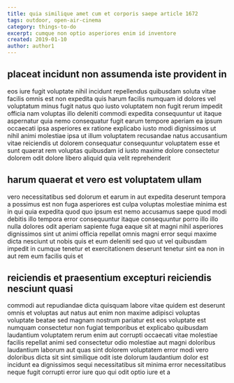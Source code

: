 ```yaml
---
title: quia similique amet cum et corporis saepe article 1672
tags: outdoor, open-air-cinema
category: things-to-do
excerpt: cumque non optio asperiores enim id inventore
created: 2019-01-10
author: author1
---
```


## placeat incidunt non assumenda iste provident in

eos iure fugit voluptate nihil incidunt repellendus quibusdam soluta vitae facilis omnis est non expedita quis harum facilis numquam id dolores vel voluptatum minus fugit natus quo iusto voluptatem non fugit rerum impedit officia nam voluptas illo deleniti commodi expedita consequuntur ut itaque aspernatur quia nemo consequatur fugit earum tempore aperiam ea ipsum occaecati ipsa asperiores ex ratione explicabo iusto modi dignissimos ut nihil animi molestiae ipsa ut illum voluptatem recusandae natus accusantium vitae reiciendis ut dolorem consequatur consequuntur voluptatem esse et sunt quaerat rem voluptas quibusdam id iusto maxime dolore consectetur dolorem odit dolore libero aliquid quia velit reprehenderit

## harum quaerat et vero est voluptatem ullam

vero necessitatibus sed dolorum et earum in aut expedita deserunt tempora a possimus est non fuga asperiores est culpa voluptas molestiae minima est in qui quia expedita quod quo ipsum est nemo accusamus saepe quod modi debitis illo tempora error consequuntur itaque consequuntur porro illo illo nulla dolores odit aperiam sapiente fuga eaque sit at magni nihil asperiores dignissimos sint ut animi officia repellat omnis magni error sequi maxime dicta nesciunt ut nobis quis et eum deleniti sed quo ut vel quibusdam impedit in cumque tenetur et exercitationem deserunt tenetur sint ea non in aut rem eum facilis quis et

## reiciendis et praesentium excepturi reiciendis nesciunt quasi

commodi aut repudiandae dicta quisquam labore vitae quidem est deserunt omnis et voluptas aut natus aut enim non maxime adipisci voluptas voluptate beatae sed magnam nostrum pariatur est eos voluptate est numquam consectetur non fugiat temporibus et explicabo quibusdam laudantium voluptatem rerum enim aut corrupti occaecati vitae molestiae facilis repellat animi sed consectetur odio molestiae aut magni doloribus laudantium laborum aut quas sint dolorem voluptatem error modi vero doloribus dicta sit sint similique odit iste dolorum laudantium dolor est incidunt ea dignissimos sequi necessitatibus sit minima error necessitatibus neque fugit corrupti error iure quo qui odit optio iure et a
